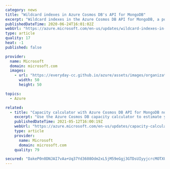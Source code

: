 ```yaml
---
category: news
title: "Wildcard indexes in Azure Cosmos DB's API for MongoDB"
excerpt: "Wildcard indexes in the Azure Cosmos DB API for MongoDB, a popular MongoDB feature introduced in MongoDB version 4.2, are now available."
publishedDateTime: 2020-06-24T16:01:02Z
webUrl: "https://azure.microsoft.com/en-us/updates/wildcard-indexes-in-azure-cosmos-dbs-api-for-mongodb/"
type: article
quality: 17
heat: -1
published: false

provider:
  name: Microsoft
  domain: microsoft.com
  images:
    - url: "https://everyday-cc.github.io/azure/assets/images/organizations/microsoft.com-50x50.jpg"
      width: 50
      height: 50

topics:
  - Azure

related:
  - title: "Capacity calculator with Azure Cosmos DB API for MongoDB now generally available"
    excerpt: "Use the Azure Cosmos DB capacity calculator to estimate your RU/s for your API for MongoDB workloads."
    publishedDateTime: 2021-05-12T16:00:19Z
    webUrl: "https://azure.microsoft.com/en-us/updates/capacity-calculator-with-azure-cosmos-db-api-for-mongodb-now-generally-available/"
    type: article
    provider:
      name: Microsoft
      domain: microsoft.com
    quality: 79

secured: "DakeP0n0DNJAI7vAa+Uq37Yd3608Odm2xL5jM59eGgj3GTDsUIyyjcrcMOTXUxc7ySQUKmom0KTro35RuLe1RvN4h9Bur71mSXLeLuKFxogiW8kP4EOoNvbAHV56hjNF1SF2ZsTZNGaHtJ5UTtjDF8YpVQoMMAzLNhRNlPF/lQ37fTRgDpjioMerpZkYlHavcbT+Cn5ws57BGbSyMhrDHLU/dRGF1awl0PoaB95+JwtK4h4ob2LSL66+Pt8Ro4egk07N/FOJQGsVCfySyjIk60hamMo7mSPS+3vV3O45bXwb7vY/P/MsJUCHifsX19Luk+myf8Y8loX7MhlJWjRU7g==;4YuAkdiJ02MJ2CxccKIrOg=="
---
```


